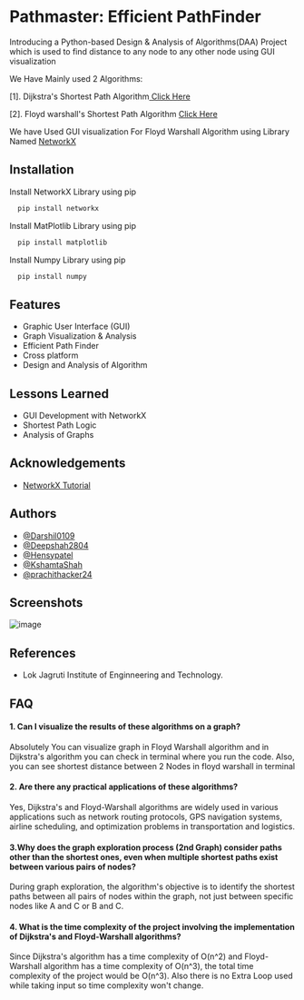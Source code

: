 
# Pathmaster: Efficient PathFinder



Introducing a Python-based Design & Analysis of Algorithms(DAA) Project which is used to find distance to any node to  any other node using GUI visualization

We Have Mainly used 2 Algorithms:

[1]. Dijkstra's Shortest Path Algorithm[ Click Here ](https://www.w3schools.com/dsa/dsa_algo_graphs_dijkstra.php) 

[2]. Floyd warshall's Shortest Path Algorithm [ Click Here](https://www.geeksforgeeks.org/floyd-warshall-algorithm-dp-16/)


We have Used GUI visualization For Floyd Warshall Algorithm using Library Named [NetworkX](https://networkx.org/documentation/stable/index.html) 
## Installation

Install NetworkX Library using pip

```bash
  pip install networkx
```
    
Install MatPlotlib Library using pip

```bash
  pip install matplotlib
```
    
Install Numpy Library using pip

```bash
  pip install numpy
```
    

## Features

- Graphic User Interface (GUI)
- Graph Visualization & Analysis
- Efficient Path Finder
- Cross platform
- Design and Analysis of Algorithm

  
## Lessons Learned

- GUI Development with NetworkX
- Shortest Path Logic
- Analysis of Graphs

## Acknowledgements

 - [NetworkX Tutorial](https://networkx.org/documentation/stable/tutorial.html)


## Authors

- [@Darshil0109](https://github.com/Darshil0109)
- [@Deepshah2804](https://github.com/Deepshah2804)
- [@Hensypatel](https://github.com/Hensypatel)
- [@KshamtaShah](https://github.com/KshamtaShah)
- [@prachithacker24](https://github.com/prachithacker24)




## Screenshots

![image](https://github.com/Darshil0109/Daa_project/assets/122811740/038ea173-b6ac-4187-a604-2a2553a99408)


## References

- Lok Jagruti Institute of Enginneering and Technology.



## FAQ

#### 1. Can I visualize the results of these algorithms on a graph?

Absolutely You can visualize graph in Floyd Warshall algorithm and in Dijkstra's algorithm you can check in terminal where you run the code. Also, you can see shortest distance between 2 Nodes in floyd warshall in terminal

#### 2. Are there any practical applications of these algorithms?

Yes, Dijkstra's and Floyd-Warshall algorithms are widely used in various applications such as network routing protocols, GPS navigation systems, airline scheduling, and optimization problems in transportation and logistics.

#### 3.Why does the graph exploration process (2nd Graph) consider paths other than the shortest ones, even when multiple shortest paths exist between various pairs of nodes?

During graph exploration, the algorithm's objective is to identify the shortest paths between all pairs of nodes within the graph, not just between specific nodes like A and C or B and C.

#### 4. What is the time complexity of the project involving the implementation of Dijkstra's and Floyd-Warshall algorithms?

Since Dijkstra's algorithm has a time complexity of O(n^2) and Floyd-Warshall algorithm has a time complexity of O(n^3), the total time complexity of the project would be O(n^3). Also there is no Extra Loop used while taking input so time complexity won't change.
